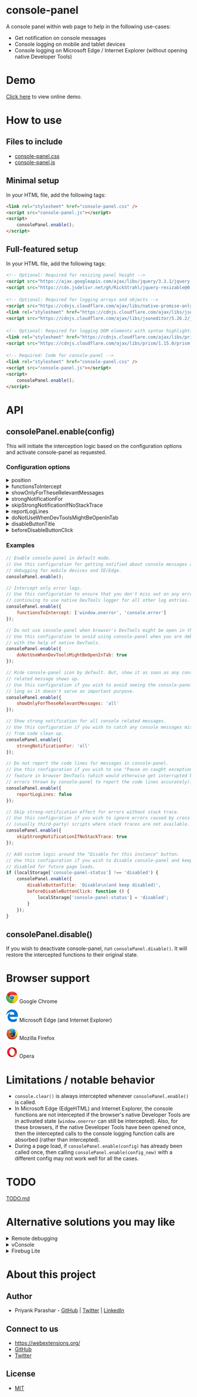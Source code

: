 # console-panel

A console panel within web page to help in the following use-cases:
* Get notification on console messages
* Console logging on mobile and tablet devices
* Console logging on Microsoft Edge / Internet Explorer (without opening native Developer Tools)

# Demo

[Click here](https://raw.githack.com/webextensions/console-panel/master/demo/demo.html) to view online demo.

# How to use

## Files to include

* [console-panel.css](src/console-panel.css)
* [console-panel.js](src/console-panel.js)

## Minimal setup

In your HTML file, add the following tags:
```html
<link rel="stylesheet" href="console-panel.css" />
<script src="console-panel.js"></script>
<script>
    consolePanel.enable();
</script>
```

## Full-featured setup

In your HTML file, add the following tags:
```html
<!-- Optional: Required for resizing panel height -->
<script src="https://ajax.googleapis.com/ajax/libs/jquery/3.3.1/jquery.min.js"></script>
<script src="https://cdn.jsdelivr.net/gh/RickStrahl/jquery-resizable@0.32/dist/jquery-resizable.min.js"></script>

<!-- Optional: Required for logging arrays and objects -->
<script src="https://cdnjs.cloudflare.com/ajax/libs/native-promise-only/0.8.1/npo.js"></script> <!-- Optional: A polyfill for native ES6 Promises (Not required for modern browsers) -->
<link rel="stylesheet" href="https://cdnjs.cloudflare.com/ajax/libs/jsoneditor/5.26.2/jsoneditor.min.css" />
<script src="https://cdnjs.cloudflare.com/ajax/libs/jsoneditor/5.26.2/jsoneditor-minimalist.min.js"></script>

<!-- Optional: Required for logging DOM elements with syntax highlighting -->
<link rel="stylesheet" href="https://cdnjs.cloudflare.com/ajax/libs/prism/1.15.0/themes/prism.min.css" />
<script src="https://cdnjs.cloudflare.com/ajax/libs/prism/1.15.0/prism.min.js" data-manual></script>

<!-- Required: Code for console-panel -->
<link rel="stylesheet" href="console-panel.css" />
<script src="console-panel.js"></script>
<script>
    consolePanel.enable();
</script>
```

# API

## consolePanel.enable(config)

This will initiate the interception logic based on the configuration options and activate console-panel as requested.

### Configuration options

<details>
  <summary>position</summary>
  <p>

  **Summary**: Position of console-panel's icon  
  **Type**: `string`  
  **Supported positions**: `"top-left"`, `"top-right"`, `"bottom-left"`, `"bottom-right"`  
  **Default value**: `"bottom-right"`  
  **Example value**: `"top-right"`  

  </p>
</details>

<details>
  <summary>functionsToIntercept</summary>
  <p>

  **Summary**: List of console functions which should be intercepted  
  **Type**: `<falsy-value>` OR `string "all"` OR `array (of strings)`  
  **Supported function names**: `"window.onerror"`, `"console.error"`, `"console.warn"`, `"console.info"`, `"console.log"`  
  **Default value**: `"all"`,  
  **Example value**: `["window.onerror", "console.error"]`  
  **Notes**: `console.clear()` would always get intercepted when `consolePanel.enable(config)` is called  

  </p>
</details>

<details>
  <summary>showOnlyForTheseRelevantMessages</summary>
  <p>

  **Summary**: List of console function calls for which console-panel icon should be shown  
  **Type**: `<falsy-value>` OR `string "all"` OR `array (of strings)`  
  **Supported function names**: `"window.onerror"`, `"console.error"`, `"console.warn"`, `"console.info"`, `"console.log"`  
  **Default value**: `null`  
  **Example value**: `["window.onerror", "console.error", "console.warn"]`  
  **Notes**: If it is a `<falsy-value>`, then console-panel notification icon would be shown all the time  

  </p>
</details>

<details>
  <summary>strongNotificationFor</summary>
  <p>

  **Summary**: List of console function calls for which console-panel notification should be shown strongly  
  **Type**: `<falsy-value>` OR `array (of strings)`  
  **Supported function names**: `"window.onerror"`, `"console.error"`, `"console.warn"`, `"console.info"`, `"console.log"`  
  **Default value**: `["window.onerror", "console.error"]`  
  **Example value**: `["window.onerror", "console.error", "console.warn"]`  

  </p>
</details>

<details>
  <summary>skipStrongNotificationIfNoStackTrace</summary>
  <p>

  **Summary**: When it is set as true, "strong-notification" effect is not shown for errors for which stack trace is not available. This can be used to avoid highlighting errors which are occurring due to a cross-origin / third-party script.  
  **Type**: `boolean`  
  **Allowed values**: `<falsy-value>` OR `<truthy-value>`  
  **Default value**: `false`  
  **Example value**: `false`  

  </p>
</details>

<details>
  <summary>reportLogLines</summary>
  <p>

  **Summary**: When it is set as `true`, the corresponding code line is mentioned along with each console entry. When it is set as `true`, it may interrupt your debugging session if you are using the "Pause on caught exceptions" feature in browser DevTools  
  **Type**: `boolean`  
  **Allowed values**: `<falsy-value>` OR `<truthy-value>`  
  **Default value**: `true`  
  **Example value**: `true`  

  </p>
</details>

<details>
  <summary>doNotUseWhenDevToolsMightBeOpenInTab</summary>
  <p>

  **Summary**: Disable console-panel if browser DevTools might be open within the tab  
  **Type**: `boolean`  
  **Allowed values**: `<falsy-value>` OR `<truthy-value>`  
  **Default value**: `false`  
  **Example value**: `false`  
  **Reference**: https://github.com/sindresorhus/devtools-detect#support  

  </p>
</details>

<details>
  <summary>disableButtonTitle</summary>
  <p>

  **Summary**: Customize the title for the "disable" button in console-panel  
  **Type**: `string`  
  **Allowed values**: Any non-empty string  
  **Default value**: `"Disable for this instance"`  
  **Example value**: `"Disable\n(and keep disabled)"`  

  </p>
</details>

<details>
  <summary>beforeDisableButtonClick</summary>
  <p>

  **Summary**: Function to be called before performing the default action for "disable" button  
  **Type**: `function`  
  **Example value**: `function () { localStorage['console-panel-status'] = 'disabled'; }`  
  **Notes**: If this function returns boolean `false`, then the default action would not be performed  

  </p>
</details>

### Examples

```js
// Enable console-panel in default mode.
// Use this configuration for getting notified about console messages and
// debugging for mobile devices and IE/Edge.
consolePanel.enable();
```

```js
// Intercept only error logs.
// Use this configuration to ensure that you don't miss out on any errors, while
// continuing to use native DevTools logger for all other log entries.
consolePanel.enable({
    functionsToIntercept: ['window.onerror', 'console.error']
});
```

```js
// Do not use console-panel when browser's DevTools might be open in the tab.
// Use this configuration to avoid using console-panel when you are debugging
// with the help of native DevTools.
consolePanel.enable({
    doNotUseWhenDevToolsMightBeOpenInTab: true
});
```

```js
// Hide console-panel icon by default. But, show it as soon as any console
// related message shows up.
// Use this configuration if you wish to avoid seeing the console-panel icon as
// long as it doesn't serve an important purpose.
consolePanel.enable({
    showOnlyForTheseRelevantMessages: 'all'
});
```

```js
// Show strong notification for all console related messages.
// Use this configuration if you wish to catch any console messages missed out
// from code clean up.
consolePanel.enable({
    strongNotificationFor: 'all'
});
```

```js
// Do not report the code lines for messages in console-panel.
// Use this configuration if you wish to use "Pause on caught exceptions"
// feature in browser DevTools (which would otherwise get interrupted by dummy
// errors thrown by console-panel to report the code lines accurately).
consolePanel.enable({
    reportLogLines: false
});
```

```js
// Skip strong-notification effect for errors without stack trace.
// Use this configuration if you wish to ignore errors caused by cross-origin
// (usually third-party) scripts where stack traces are not available.
consolePanel.enable({
    skipStrongNotificationIfNoStackTrace: true
});
```

```js
// Add custom logic around the "Disable for this instance" button.
// Use this configuration if you wish to disable console-panel and keep it
// disabled for future page loads.
if (localStorage['console-panel-status'] !== 'disabled') {
    consolePanel.enable({
        disableButtonTitle: 'Disable\n(and keep disabled)',
        beforeDisableButtonClick: function () {
            localStorage['console-panel-status'] = 'disabled';
        }
    });
}
```

## consolePanel.disable()

If you wish to deactivate console-panel, run `consolePanel.disable()`. It will restore the intercepted functions to their original state.

# Browser support

<img width="32" alt="Google Chrome"   src="images/logo-google-chrome.svg" > Google Chrome

<img width="32" alt="Microsoft Edge"  src="images/logo-microsoft-edge.svg"> Microsoft Edge (and Internet Explorer)

<img width="32" alt="Mozilla Firefox" src="images/logo-firefox_edited.png"> Mozilla Firefox

<img width="32" alt="Opera"           src="images/logo-opera.svg"         > Opera

# Limitations / notable behavior

* `console.clear()` is always intercepted whenever `consolePanel.enable()` is called.
* In Microsoft Edge (EdgeHTML) and Internet Explorer, the console functions are
  not intercepted if the browser's native Developer Tools are in activated state
  (`window.onerror` can still be intercepted). Also, for these browsers, if the
  native Developer Tools have been opened once, then the intercepted calls to the
  console logging function calls are absorbed (rather than intercepted).
* During a page load, if `consolePanel.enable(config)` has already been called once,
  then calling `consolePanel.enable(config_new)` with a different config may not work
  well for all the cases.

# TODO

[TODO.md](TODO.md)

# Alternative solutions you may like

<details>
  <summary>Remote debugging</summary>
  <p>

  * Android: https://developers.google.com/web/tools/chrome-devtools/remote-debugging/
  * iOS: https://github.com/google/ios-webkit-debug-proxy

  </p>
</details>

<details>
  <summary>vConsole</summary>
  <p>

  A lightweight, extendable front-end developer tool for mobile web page (https://github.com/Tencent/vConsole)

  </p>
</details>

<details>
  <summary>Firebug Lite</summary>
  <p>

  In your HTML file, add the following tags:
  ```html
  <script src="https://getfirebug.com/firebug-lite.js"></script>
  <script>
      firebug.init();
  </script>
  ```

  References:
  * https://blog.getfirebug.com/2013/08/21/firebug-1-12-0/
  * https://blog.getfirebug.com/2013/05/02/future-of-firebug-lite/
  * http://www.softwareishard.com/blog/planet-mozilla/how-to-start-with-firebug-lite/

  </p>
</details>

# About this project

## Author

* Priyank Parashar - [GitHub](https://github.com/paras20xx) | [Twitter](https://twitter.com/paras20xx) | [LinkedIn](https://linkedin.com/in/ParasharPriyank/)

## Connect to us

* https://webextensions.org/
* [GitHub](https://github.com/webextensions/live-css-editor)
* [Twitter](https://twitter.com/webextensions)

## License

* [MIT](LICENSE)
